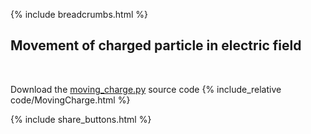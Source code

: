 {% include breadcrumbs.html %}

## Movement of charged particle in electric field
<div class="header_line"><br/></div>

Download the [moving_charge.py](code/moving_charge.py) source code
{% include_relative code/MovingCharge.html %}

<p style="clear: both;"></p>

{% include share_buttons.html %}